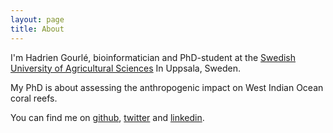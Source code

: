 ```yaml
---
layout: page
title: About
---
```


I'm Hadrien Gourlé, bioinformatician and PhD-student at the [Swedish University
of Agricultural Sciences](http://www.slu.se/en/) In Uppsala, Sweden.

My PhD is about assessing the anthropogenic impact on West Indian Ocean
coral reefs.

You can find me on [github](https://github.com/HadrienG),
[twitter](https://twitter.com/HGourle) and
[linkedin](https://www.linkedin.com/in/hadrien-gourlé-074bb2a8).
